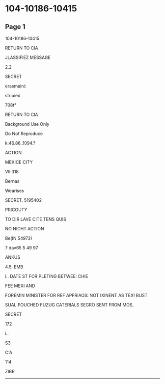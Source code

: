 # 104-10186-10415

## Page 1

104-10186-10415

RETURN TO CIA

JLASSIFIEZ MESSAGE

2.2

SECRET

erasmaini:

stripied

708t°

RETURN TO CIA

Background Use Only

Do Nof Reproduce

k:46.86..1094.?

ACTION

MEXICE CITY

VIl 318

Bernas

Wearises

SECRET. 5195402

PRICOUTY

TO DIR LAVE CITE TENS QUIS

NO NICHT ACTION

Be(IN 54973)

7 dav65 5 49 97

ANKUS

4.5. EMB

I.. DATE ST FOR PLETING BETWEE: CHIE

FEE MEXI AND

FOREMIN MINISTER FOR REF APFRIAOS: NOT IXINENT AS TEX! BUST

SUAL POUCHED FUZUG CATERIALS SEGRO SENT FROM MOS,

SECRET

172

i..

S3

C'A

114

ZIBR

---

